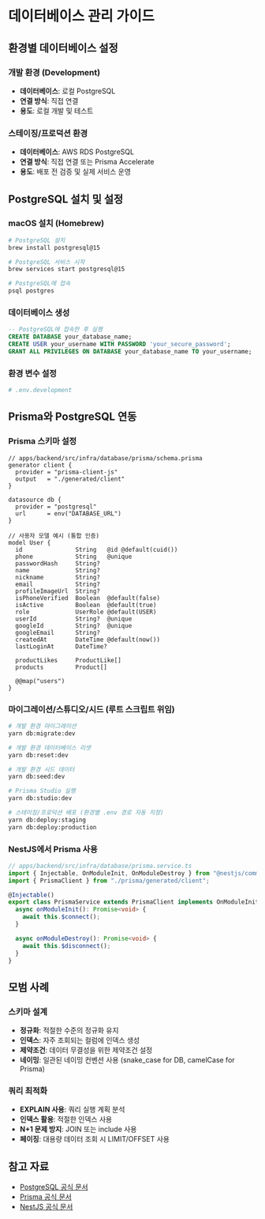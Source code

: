 # 데이터베이스 관리 가이드

## 환경별 데이터베이스 설정

### 개발 환경 (Development)

- **데이터베이스**: 로컬 PostgreSQL
- **연결 방식**: 직접 연결
- **용도**: 로컬 개발 및 테스트

### 스테이징/프로덕션 환경

- **데이터베이스**: AWS RDS PostgreSQL
- **연결 방식**: 직접 연결 또는 Prisma Accelerate
- **용도**: 배포 전 검증 및 실제 서비스 운영

## PostgreSQL 설치 및 설정

### macOS 설치 (Homebrew)

```bash
# PostgreSQL 설치
brew install postgresql@15

# PostgreSQL 서비스 시작
brew services start postgresql@15

# PostgreSQL에 접속
psql postgres
```

### 데이터베이스 생성

```sql
-- PostgreSQL에 접속한 후 실행
CREATE DATABASE your_database_name;
CREATE USER your_username WITH PASSWORD 'your_secure_password';
GRANT ALL PRIVILEGES ON DATABASE your_database_name TO your_username;
```

### 환경 변수 설정

```bash
# .env.development
```

## Prisma와 PostgreSQL 연동

### Prisma 스키마 설정

```prisma
// apps/backend/src/infra/database/prisma/schema.prisma
generator client {
  provider = "prisma-client-js"
  output   = "./generated/client"
}

datasource db {
  provider = "postgresql"
  url      = env("DATABASE_URL")
}

// 사용자 모델 예시 (통합 인증)
model User {
  id               String   @id @default(cuid())
  phone            String   @unique
  passwordHash     String?
  name             String?
  nickname         String?
  email            String?
  profileImageUrl  String?
  isPhoneVerified  Boolean  @default(false)
  isActive         Boolean  @default(true)
  role             UserRole @default(USER)
  userId           String?  @unique
  googleId         String?  @unique
  googleEmail      String?
  createdAt        DateTime @default(now())
  lastLoginAt      DateTime?

  productLikes     ProductLike[]
  products         Product[]

  @@map("users")
}
```

### 마이그레이션/스튜디오/시드 (루트 스크립트 위임)

```bash
# 개발 환경 마이그레이션
yarn db:migrate:dev

# 개발 환경 데이터베이스 리셋
yarn db:reset:dev

# 개발 환경 시드 데이터
yarn db:seed:dev

# Prisma Studio 실행
yarn db:studio:dev

# 스테이징/프로덕션 배포 (환경별 .env 경로 자동 지정)
yarn db:deploy:staging
yarn db:deploy:production
```

### NestJS에서 Prisma 사용

```typescript
// apps/backend/src/infra/database/prisma.service.ts
import { Injectable, OnModuleInit, OnModuleDestroy } from "@nestjs/common";
import { PrismaClient } from "./prisma/generated/client";

@Injectable()
export class PrismaService extends PrismaClient implements OnModuleInit, OnModuleDestroy {
  async onModuleInit(): Promise<void> {
    await this.$connect();
  }

  async onModuleDestroy(): Promise<void> {
    await this.$disconnect();
  }
}
```

## 모범 사례

### 스키마 설계

- **정규화**: 적절한 수준의 정규화 유지
- **인덱스**: 자주 조회되는 컬럼에 인덱스 생성
- **제약조건**: 데이터 무결성을 위한 제약조건 설정
- **네이밍**: 일관된 네이밍 컨벤션 사용 (snake_case for DB, camelCase for Prisma)

### 쿼리 최적화

- **EXPLAIN 사용**: 쿼리 실행 계획 분석
- **인덱스 활용**: 적절한 인덱스 사용
- **N+1 문제 방지**: JOIN 또는 include 사용
- **페이징**: 대용량 데이터 조회 시 LIMIT/OFFSET 사용

## 참고 자료

- [PostgreSQL 공식 문서](https://www.postgresql.org/docs/)
- [Prisma 공식 문서](https://www.prisma.io/docs/)
- [NestJS 공식 문서](https://docs.nestjs.com/)
